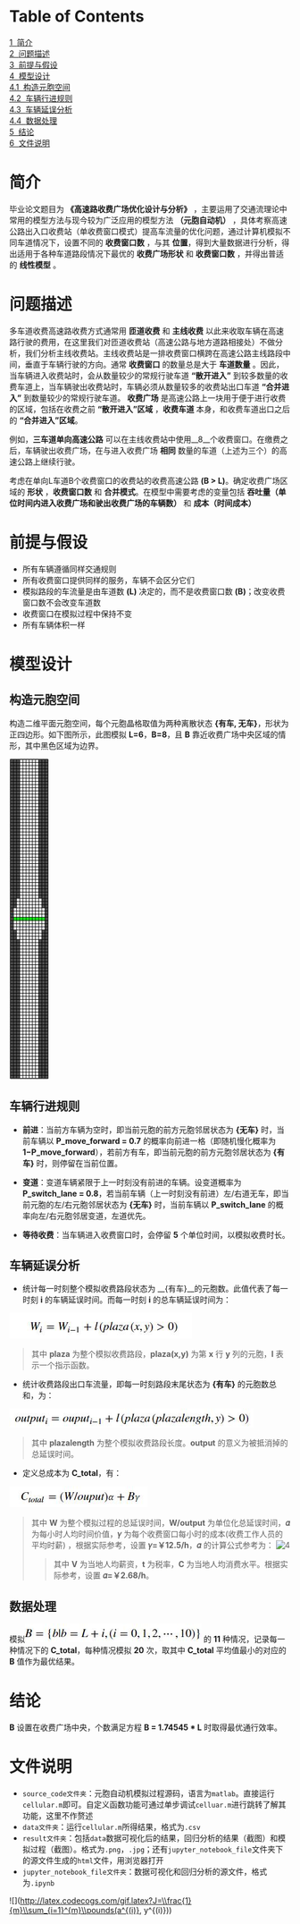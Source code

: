 
# Table of Contents
 <p><div class="lev1 toc-item"><a href="#简介" data-toc-modified-id="简介-1"><span class="toc-item-num">1&nbsp;&nbsp;</span>简介</a></div><div class="lev1 toc-item"><a href="#问题描述" data-toc-modified-id="问题描述-2"><span class="toc-item-num">2&nbsp;&nbsp;</span>问题描述</a></div><div class="lev1 toc-item"><a href="#前提与假设" data-toc-modified-id="前提与假设-3"><span class="toc-item-num">3&nbsp;&nbsp;</span>前提与假设</a></div><div class="lev1 toc-item"><a href="#模型设计" data-toc-modified-id="模型设计-4"><span class="toc-item-num">4&nbsp;&nbsp;</span>模型设计</a></div><div class="lev2 toc-item"><a href="#构造元胞空间" data-toc-modified-id="构造元胞空间-41"><span class="toc-item-num">4.1&nbsp;&nbsp;</span>构造元胞空间</a></div><div class="lev2 toc-item"><a href="#车辆行进规则" data-toc-modified-id="车辆行进规则-42"><span class="toc-item-num">4.2&nbsp;&nbsp;</span>车辆行进规则</a></div><div class="lev2 toc-item"><a href="#车辆延误分析" data-toc-modified-id="车辆延误分析-43"><span class="toc-item-num">4.3&nbsp;&nbsp;</span>车辆延误分析</a></div><div class="lev2 toc-item"><a href="#数据处理" data-toc-modified-id="数据处理-44"><span class="toc-item-num">4.4&nbsp;&nbsp;</span>数据处理</a></div><div class="lev1 toc-item"><a href="#结论" data-toc-modified-id="结论-5"><span class="toc-item-num">5&nbsp;&nbsp;</span>结论</a></div><div class="lev1 toc-item"><a href="#文件说明" data-toc-modified-id="文件说明-6"><span class="toc-item-num">6&nbsp;&nbsp;</span>文件说明</a></div>

# 简介

毕业论文题目为 __《高速路收费广场优化设计与分析》__ ，主要运用了交通流理论中常用的模型方法与现今较为广泛应用的模型方法 __（元胞自动机）__ ，具体考察高速公路出入口收费站（单收费窗口模式）提高车流量的优化问题，通过计算机模拟不同车道情况下，设置不同的 __收费窗口数__ ，与其 __位置__，得到大量数据进行分析，得出适用于各种车道路段情况下最优的 __收费广场形状__ 和 __收费窗口数__ ，并得出普适的 __线性模型__ 。

# 问题描述

多车道收费高速路收费方式通常用 __匝道收费__ 和 __主线收费__ 以此来收取车辆在高速路行驶的费用，在这里我们对匝道收费站（高速公路与地方道路相接处）不做分析，我们分析主线收费站。主线收费站是一排收费窗口横跨在高速公路主线路段中间，垂直于车辆行驶的方向。通常 __收费窗口__ 的数量总是大于 __车道数量__ 。因此，当车辆进入收费站时，会从数量较少的常规行驶车道 __“散开进入”__ 到较多数量的收费车道上，当车辆驶出收费站时，车辆必须从数量较多的收费站出口车道 __“合并进入”__ 到数量较少的常规行驶车道。 __收费广场__ 是高速公路上一块用于便于进行收费的区域，包括在收费之前 __“散开进入”区域__ ，__收费车道__ 本身，和收费车道出口之后的 __“合并进入”区域__。

例如，__三车道单向高速公路__ 可以在主线收费站中使用__8__个收费窗口。在缴费之后，车辆驶出收费广场，在与进入收费广场 __相同__ 数量的车道（上述为三个）的高速公路上继续行驶。

考虑在单向L车道B个收费窗口的收费站的收费高速公路 __(B > L)__。确定收费广场区域的 __形状__ ，__收费窗口数__ 和 __合并模式__。在模型中需要考虑的变量包括 __吞吐量（单位时间内进入收费广场和驶出收费广场的车辆数）__ 和 __成本（时间成本）__

# 前提与假设

* 所有车辆遵循同样交通规则
* 所有收费窗口提供同样的服务，车辆不会区分它们
* 模拟路段的车流量是由车道数 __(L)__ 决定的，而不是收费窗口数 __(B)__；改变收费窗口数不会改变车道数
* 收费窗口在模拟过程中保持不变
* 所有车辆体积一样

# 模型设计

## 构造元胞空间

构造二维平面元胞空间，每个元胞晶格取值为两种离散状态 __{有车, 无车}__，形状为正四边形。如下图所示，此图模拟 __L=6__，__B=8__，且 __B__ 靠近收费广场中央区域的情形，其中黑色区域为边界。

![L6-B8-center](https://github.com/tankeryang/graduate_works/blob/master/result/plaza.jpg)

## 车辆行进规则

* __前进__：当前方车辆为空时，即当前元胞的前方元胞邻居状态为 __{无车}__ 时，当前车辆以 __P_move_forward = 0.7__ 的概率向前进一格（即随机慢化概率为 __1−P_move_forward__），若前方有车，即当前元胞的前方元胞邻居状态为 __{有车}__ 时，则停留在当前位置。

* __变道__：变道车辆紧限于上一时刻没有前进的车辆。设变道概率为 __P_switch_lane = 0.8__，若当前车辆（上一时刻没有前进）左/右道无车，即当前元胞的左/右元胞邻居状态为 __{无车}__ 时，当前车辆以 __P_switch_lane__ 的概率向左/右元胞邻居变道，左道优先。

* __等待收费__：当车辆进入收费窗口时，会停留 __5__ 个单位时间，以模拟收费时长。

## 车辆延误分析

* 统计每一时刻整个模拟收费路段状态为 __{有车}__的元胞数。此值代表了每一时刻 __i__ 的车辆延误时间。而每一时刻 __i__ 的总车辆延误时间为：

![1](https://github.com/tankeryang/graduate_works/blob/master/readme_pics/1.jpg)

> 其中 __plaza__ 为整个模拟收费路段，__plaza(x,y)__ 为第 __x__ 行 __y__ 列的元胞，__l__ 表示一个指示函数。

* 统计收费路段出口车流量，即每一时刻路段末尾状态为 __{有车}__ 的元胞数总和，为：

![2](https://github.com/tankeryang/graduate_works/blob/master/readme_pics/2.jpg)

> 其中 __plazalength__ 为整个模拟收费路段长度。__output__ 的意义为被抵消掉的总延误时间。

* 定义总成本为 __C_total__，有：

![3](https://github.com/tankeryang/graduate_works/blob/master/readme_pics/3.jpg)

>其中 __W__ 为整个模拟过程的总延误时间，__W/output__ 为单位化总延误时间，__𝛼__
>为每小时人均时间价值，__𝛾__ 为每个收费窗口每小时的成本(收费工作人员的平均时薪)
>，根据实际参考，设置 __𝛾=￥12.5/h__，__𝛼__ 的计算公式参考为：
>![4](https://github.com/tankeryang/graduate_works/blob/master/readme_pics/.jpg)
> >其中 __V__ 为当地人均薪资，__t__ 为税率，__C__ 为当地人均消费水平。根据实际参考，设置 __𝛼=￥2.68/h__。

## 数据处理

模拟![5](https://github.com/tankeryang/graduate_works/blob/master/readme_pics/5.jpg)
的 __11__ 种情况，记录每一种情况下的 __C_total__，每种情况模拟 __20__ 次，取其中 __C_total__ 平均值最小的对应的 __B__ 值作为最优结果。

# 结论

__B__ 设置在收费广场中央，个数满足方程 __B = 1.74545 * L__ 时取得最优通行效率。

# 文件说明

* ```source_code文件夹```：元胞自动机模拟过程源码，语言为```matlab```。直接运行```cellular.m```即可。自定义函数功能可通过单步调试```celluar.m```进行跳转了解其功能，这里不作赘述
* ```data文件夹```：运行```cellular.m```所得结果，格式为```.csv```
* ```result文件夹```：包括```data```数据可视化后的结果，回归分析的结果（截图）和模拟过程（截图）。格式为```.png```，```.jpg```；还有```jupyter_notebook_file```文件夹下的源文件生成的```html```文件，用浏览器打开
* ```jupyter_notebook_file文件夹```：数据可视化和回归分析的源文件，格式为```.ipynb```

![](http://latex.codecogs.com/gif.latex?J=\\frac{1}{m}\\sum_{i=1}^{m}\\pounds(a^{(i)}, y^{(i)}))